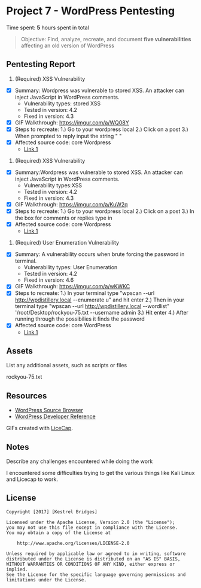 # Project 7 - WordPress Pentesting

Time spent: **5** hours spent in total

> Objective: Find, analyze, recreate, and document **five vulnerabilities** affecting an old version of WordPress

## Pentesting Report

1. (Required) XSS Vulnerability
  - [X] Summary: Wordpress was vulnerable to stored XSS. An attacker can inject JavaScript in WordPress comments.
    - Vulnerability types: stored XSS
    - Tested in version: 4.2
    - Fixed in version: 4.3
  - [X] GIF Walkthrough: https://imgur.com/a/WQ08Y
  - [X] Steps to recreate: 
	1.) Go to your wordpress local 
	2.) Click on a post
	3.) When prompted to reply input the string "<a title='x onmouseover=alert(unescape(/hello%20world/.source)) style=position:absolute;left:
	0;top:0;width:5000px;height:5000px  AAAAAAAAAAAA...[64 kb]..AAA'></a> "
  - [X] Affected source code: core Wordpress
    - [Link 1](https://core.trac.wordpress.org/browser/tags/version/src/source_file.php)
1. (Required) XSS Vulnerability
  - [X] Summary:Wordpress was vulnerable to stored XSS. An attacker can inject JavaScript in WordPress comments. 
    - Vulnerability types:XSS
    - Tested in version: 4.2
    - Fixed in version: 4.3
  - [X] GIF Walkthrough: https://imgur.com/a/KuW2q
  - [X] Steps to recreate: 
	1.) Go to your wordpress local
	2.) Click on a post
	3.) In the box for comments or replies type in <script>alert('XSS');</script>
  - [X] Affected source code: core Wordpress
    - [Link 1](https://core.trac.wordpress.org/browser/tags/version/src/source_file.php)
1. (Required) User Enumeration Vulnerability
  - [X] Summary: A vulnerability occurs when brute forcing the password in terminal.
    - Vulnerability types: User Enumeration
    - Tested in version: 4.2
    - Fixed in version: 4.6
  - [X] GIF Walkthrough: https://imgur.com/a/wKWKC
  - [X] Steps to recreate: 
	1.) In your terminal type "wpscan --url http://wpdistillery.local --enumerate u" and hit enter
	2.) Then in your terminal type "wpscan --url http://wpdistillery.local --wordlist" '/root/Desktop/rockyou-75.txt --username admin
	3.) Hit enter
	4.) After running through the possibilies it finds the password
  - [X] Affected source code: core WordPress
    - [Link 1](https://core.trac.wordpress.org/browser/tags/version/src/source_file.php)

## Assets

List any additional assets, such as scripts or files

rockyou-75.txt

## Resources

- [WordPress Source Browser](https://core.trac.wordpress.org/browser/)
- [WordPress Developer Reference](https://developer.wordpress.org/reference/)

GIFs created with [LiceCap](http://www.cockos.com/licecap/).

## Notes

Describe any challenges encountered while doing the work

I encountered some difficulties trying to get the various things like Kali Linux and Licecap to work. 


## License

    Copyright [2017] [Kestrel Bridges]

    Licensed under the Apache License, Version 2.0 (the "License");
    you may not use this file except in compliance with the License.
    You may obtain a copy of the License at

        http://www.apache.org/licenses/LICENSE-2.0

    Unless required by applicable law or agreed to in writing, software
    distributed under the License is distributed on an "AS IS" BASIS,
    WITHOUT WARRANTIES OR CONDITIONS OF ANY KIND, either express or implied.
    See the License for the specific language governing permissions and
    limitations under the License.
